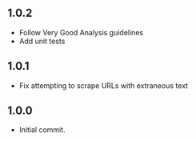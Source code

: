 ## 1.0.2

* Follow Very Good Analysis guidelines
* Add unit tests

## 1.0.1

* Fix attempting to scrape URLs with extraneous text

## 1.0.0

* Initial commit.
